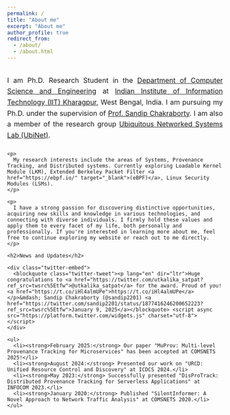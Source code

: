 ```yaml
---
permalink: /
title: "About me"
excerpt: "About me"
author_profile: true
redirect_from: 
  - /about/
  - /about.html
---
```

<div class="about-container">
  <div class="about-content">
    <p>
      I am Ph.D. Research Student in the <a href="https://cse.iitkgp.ac.in" target="_blank">Department of Computer Science and Engineering</a> at <a href="http://www.iitkgp.ac.in" target="_blank">Indian Institute of Information Technology (IIT) Kharagpur</a>, West Bengal, India. I am pursuing my Ph.D. under the supervision of <a href="https://cse.iitkgp.ac.in/~sandipc/index.html" target="_blank">Prof. Sandip Chakraborty</a>. I am also a member of the research group <a href="https://cse.iitkgp.ac.in/resgrp/ubinet/index.html" target="_blank">Ubiquitous Networked Systems Lab (UbiNet)</a>.
    </p>

    <p>
      My research interests include the areas of Systems, Provenance Tracking, and Distributed systems. Currently exploring Loadable Kernel Module (LKM), Extended Berkeley Packet Filter <a href="https://ebpf.io/" target="_blank">(eBPF)</a>, Linux Security Modules (LSMs).
    </p>

    <p>
      I have a strong passion for discovering distinctive opportunities, acquiring new skills and knowledge in various technologies, and connecting with diverse individuals. I firmly hold these values and apply them to every facet of my life, both personally and professionally. If you're interested in learning more about me, feel free to continue exploring my website or reach out to me directly.
    </p>

    <h2>News and Updates</h2>

    <div class="twitter-embed">
      <blockquote class="twitter-tweet"><p lang="en" dir="ltr">Huge congratulations to <a href="https://twitter.com/utkalika_satpat?ref_src=twsrc%5Etfw">@utkalika_satpat</a> for the award. Proud of you! <a href="https://t.co/iHl4almUPe">https://t.co/iHl4almUPe</a></p>&mdash; Sandip Chakraborty (@sandip2201) <a href="https://twitter.com/sandip2201/status/1877416246200652223?ref_src=twsrc%5Etfw">January 9, 2025</a></blockquote> <script async src="https://platform.twitter.com/widgets.js" charset="utf-8"></script>
    </div>

    <ul>
      <li><strong>February 2025:</strong> Our paper "MuProv: Multi-level Provenance Tracking for Microservices" has been accepted at COMSNETS 2025!</li>
      <li><strong>August 2024:</strong> Presented our work on "URCD: Unified Resource Control and Discovery" at ICDCS 2024.</li>
      <li><strong>May 2023:</strong> Successfully presented "DisProTrack: Distributed Provenance Tracking for Serverless Applications" at INFOCOM 2023.</li>
      <li><strong>January 2020:</strong> Published "SilentInformer: A Novel Approach to Network Traffic Analysis" at COMSNETS 2020.</li>
    </ul>
  </div>


</div>

<style>
.about-container {
  margin: 2rem 0;
}

.about-content {
  max-width: 100%;
}

.about-content p {
  text-align: justify;
  font-size: 16px;
  line-height: 1.6;
  margin-bottom: 1.5rem;
}

.about-content h2 {
  font-size: 18px;
  margin-top: 2rem;
  margin-bottom: 1rem;
  color: #333;
}

.about-content ul {
  font-size: 16px;
  line-height: 1.5;
  padding-left: 1.5rem;
}

.about-content li {
  margin-bottom: 0.8rem;
}

.twitter-embed {
  margin: 2rem 0;
  text-align: center;
}

.twitter-embed blockquote {
  margin: 0 auto;
  max-width: 500px;
  transform: scale(0.8);
  transform-origin: center;
}

/* Desktop: Make Twitter embed smaller */
@media (min-width: 769px) {
  .twitter-embed blockquote {
    max-width: 400px;
    transform: scale(0.7);
  }
}

/* Mobile responsiveness */
@media (max-width: 768px) {
  .about-content {
    min-width: auto;
  }
  
  .about-content p {
    font-size: 15px;
    line-height: 1.5;
  }
  
  .about-content ul {
    font-size: 15px;
  }
  
  .about-content h2 {
    font-size: 16px;
  }
}

@media (max-width: 480px) {
  .about-content p {
    font-size: 14px;
  }
  
  .about-content ul {
    font-size: 14px;
  }
  
  .about-content h2 {
    font-size: 15px;
  }
}
</style>

<!--
<a class="twitter-timeline" href="https://twitter.com/utkalika_satpat?ref_src=twsrc%5Etfw">Tweets by utkalika_satpat</a> <script async src="https://platform.twitter.com/widgets.js" charset="utf-8"></script>

<iframe width="560" height="315" src="https://www.youtube.com/embed/0nJBD3hPIpA" title="YouTube video player" frameborder="0" allow="accelerometer; autoplay; clipboard-write; encrypted-media; gyroscope; picture-in-picture; web-share" allowfullscreen></iframe>
-->